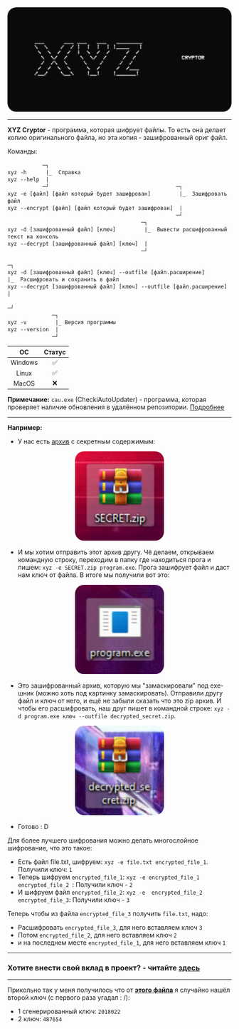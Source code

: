<center>
    <img style="border-radius: 20px" src="img/xyz_banner.png">
</center>

***

**XYZ Cryptor** - программа, которая шифрует файлы. То есть она делает копию оригинального файла, но эта копия - зашифрованный ориг файл.

Команды:

```
           ─┐
xyz -h      |_  Справка
xyz --help  |
           ─┘                                        ─┐
xyz -e [файл] [файл который будет зашифрован]         |_  Зашифровать файл
xyz --encrypt [файл] [файл который будет зашифрован]  |
                                                     ─┘
                                          ─┐           
xyz -d [зашифрованный файл] [ключ]         |_  Вывести расшифрованный текст на консоль
xyz --decrypt [зашифрованный файл] [ключ]  |
                                          ─┘
                                                                      ─┐           
xyz -d [зашифрованный файл] [ключ] --outfile [файл.расширение]         |_  Расшифровать и сохранить в файл
xyz --decrypt [зашифрованный файл] [ключ] --outfile [файл.расширение]  |
                                                                      ─┘
              ─┐
xyz -v         |_ Версия программы
xyz --version  |
              ─┘
```

| ОС      | Статус             |
|:---------:|:--------------------:|
| Windows | :white_check_mark: |
| Linux   | :white_check_mark: |
| MacOS   | :x:                |

**Примечание:** `cau.exe` (CheckiAutoUpdater) - программа, которая проверяет наличие обновления в удалённом репозитории. [Подробнее](https://github.com/ivnktrv/CheckiAutoUpdater)
***
**Например:**

- У нас есть [архив](example/SECRET.zip) с секретным содержимым:

<center>
    <img style="border-radius: 20px" src="img/1.png" width="200">
</center>

- И мы хотим отправить этот архив другу. Чё делаем, открываем командную строку, переходим в папку где находиться прога и пишем: `xyz -e SECRET.zip program.exe`. Прога зашифрует файл и даст нам ключ от файла. В итоге мы получили вот это: 

<center>
    <img style="border-radius: 20px" src="img/2.png" width="200">
</center>

- Это зашифрованный архив, которую мы "замаскировали" под exe-шник (можно хоть под картинку замаскировать). Отправили другу файл и ключ от него, и ещё не забыли сказать что это zip архив. И чтобы его расшифровать, наш друг пишет в командной строке: `xyz -d program.exe ключ --outfile decrypted_secret.zip`.

<center>
    <img style="border-radius: 20px" src="img/3.png" width="200">
</center> 

- Готово : D

Для более лучшего шифрования можно делать многослойное шифрование, что это такое:

- Есть файл file.txt, шифруем: `xyz -e file.txt encrypted_file_1`. Получили ключ: `1`
- Теперь шифруем `encrypted_file_1`: `xyz -e encrypted_file_1 encrypted_file_2 `: Получили ключ - `2`
- И шифруем файл `encrypted_file_2`: `xyz -e  encrypted_file_2 encrypted_file_3`: Получили ключ - `3`

Теперь чтобы из файла `encrypted_file_3` получить `file.txt`, надо:

- Расшифровать `encrypted_file_3`, для него вставляем ключ `3`
- Потом `encrypted_file_2`, для него вставляем ключ `2`
- и на последнем месте `encrypted_file_1`, для него вставляем ключ `1`

***

### Хотите внести свой вклад в проект? - читайте [здесь](CONTRIBUTING.md)

***

Прикольно так у меня получилось что от **[этого файла](example/cl.xyz)** я случайно нашёл второй ключ (с первого раза угадал : /):
- 1 сгенерированный ключ: `2018022`
- 2 ключ: `487654`
